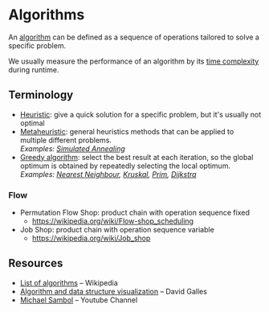 # Algorithms

An [algorithm](https://en.wikipedia.org/wiki/Algorithm) can be defined as a sequence of operations tailored to solve a specific problem.

We usually measure the performance of an algorithm by its [time complexity](complexity.md) during runtime.

## Terminology

- [Heuristic](https://wikipedia.org/wiki/heuristic_(computer_science)): give a quick solution for a specific problem, but it's usually not optimal
- [Metaheuristic](https://en.wikipedia.org/wiki/Metaheuristic): general heuristics methods that can be applied to multiple different problems.<br>*Examples: [Simulated Annealing](genetic/simulated-annealing.md)*
- [Greedy algorithm](https://wikipedia.org/wiki/greedy_algorithm): select the best result at each iteration, so the global optimum is obtained by repeatedly selecting the local optimum.<br>*Examples: [Nearest Neighbour](graph/nearest-neighbour.md), [Kruskal](graph/kruskal.md), [Prim](graph/prim.md), [Dijkstra](graph/dijkstra.md)*

### Flow

- Permutation Flow Shop: product chain with operation sequence fixed
	- https://wikipedia.org/wiki/Flow-shop_scheduling
- Job Shop: product chain with operation sequence variable
	- https://wikipedia.org/wiki/Job_shop

## Resources

- [List of algorithms](https://wikipedia.org/wiki/list_of_algorithms) – Wikipedia
- [Algorithm and data structure visualization](https://www.cs.usfca.edu/~galles/visualization/Algorithms.html) – David Galles
- [Michael Sambol](https://www.youtube.com/@MichaelSambol) – Youtube Channel